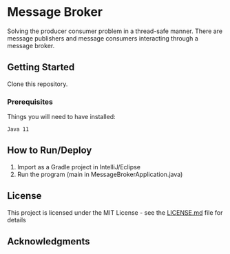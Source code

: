 # Message Broker

Solving the producer consumer problem in a thread-safe manner. There are message publishers and message consumers interacting through a message broker.

## Getting Started

Clone this repository.

### Prerequisites

Things you will need to have installed:
```
Java 11
```

## How to Run/Deploy

1. Import as a Gradle project in IntelliJ/Eclipse
2. Run the program (main in MessageBrokerApplication.java)

## License

This project is licensed under the MIT License - see the [LICENSE.md](https://github.com/kdbalabanov/message-broker/blob/master/LICENSE) file for details

## Acknowledgments
